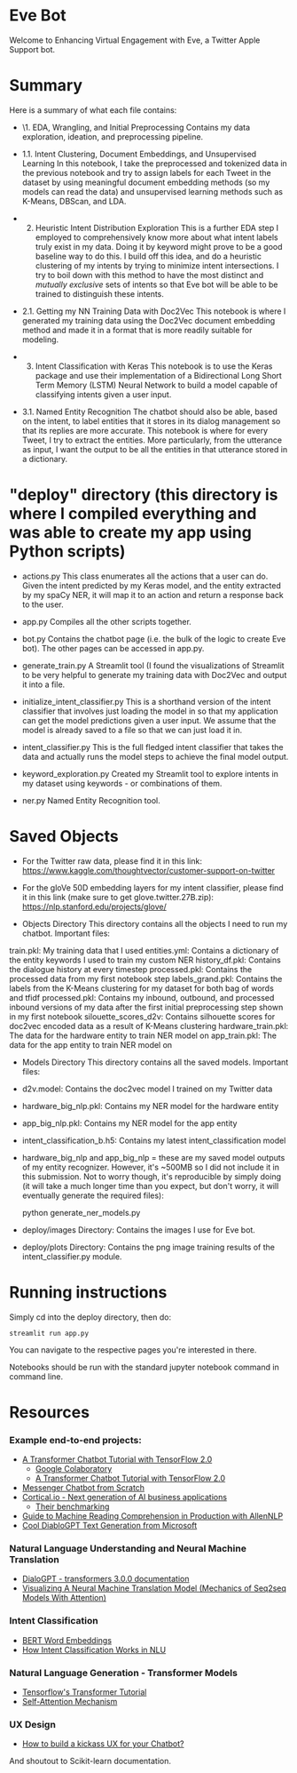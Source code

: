 # Eve Bot
Welcome to Enhancing Virtual Engagement with Eve, a Twitter Apple Support bot. 

# Summary

Here is a summary of what each file contains:

* \1. EDA, Wrangling, and Initial Preprocessing
Contains my data exploration, ideation, and preprocessing pipeline.

* 1.1. Intent Clustering, Document Embeddings, and Unsupervised Learning
In this notebook, I take the preprocessed and tokenized data in the previous notebook and try to assign labels for each Tweet in the dataset by using meaningful document embedding methods (so my models can read the data) and unsupervised learning methods such as K-Means, DBScan, and LDA.

* 2. Heuristic Intent Distribution Exploration
This is a further EDA step I employed to comprehensively know more about what intent labels truly exist in my data. Doing it by keyword might prove to be a good baseline way to do this. I build off this idea, and do a heuristic clustering of my intents by trying to minimize intent intersections. I try to boil down with this method to have the most distinct and _mutually exclusive_ sets of intents so that Eve bot will be able to be trained to distinguish these intents.

* 2.1. Getting my NN Training Data with Doc2Vec
This notebook is where I generated my training data using the Doc2Vec document embedding method and made it in a format that is more readily suitable for modeling.

* 3. Intent Classification with Keras
This notebook is to use the Keras package and use their implementation of a Bidirectional Long Short Term Memory (LSTM) Neural Network to build a model capable of classifying intents given a user input.

* 3.1. Named Entity Recognition
The chatbot should also be able, based on the intent, to label entities that it stores in its dialog management so that its replies are more accurate. This notebook is where for every Tweet, I try to extract the entities. More particularly, from the utterance as input, I want the output to be all the entities in that utterance stored in a dictionary.

# "deploy" directory (this directory is where I compiled everything and was able to create my app using Python scripts)

* actions.py
This class enumerates all the actions that a user can do. Given the intent predicted by my Keras model, and the entity extracted by my spaCy NER, it will map it to an action and return a response back to the user.

* app.py
Compiles all the other scripts together.

* bot.py
Contains the chatbot page (i.e. the bulk of the logic to create Eve bot). The other pages can be accessed in app.py.

* generate_train.py
A Streamlit tool (I found the visualizations of Streamlit to be very helpful to generate my training data with Doc2Vec and output it into a file.

* initialize_intent_classifier.py
This is a shorthand version of the intent classifier that involves just loading the model in so that my application can get the model predictions given a user input. We assume that the model is already saved to a file so that we can just load it in.

* intent_classifier.py
This is the full fledged intent classifier that takes the data and actually runs the model steps to achieve the final model output.

* keyword_exploration.py
Created my Streamlit tool to explore intents in my dataset using keywords - or combinations of them.

* ner.py
Named Entity Recognition tool.

# Saved Objects

* For the Twitter raw data, please find it in this link:
https://www.kaggle.com/thoughtvector/customer-support-on-twitter

* For the gloVe 50D embedding layers for my intent classifier, please find it in this link (make sure to get glove.twitter.27B.zip):
https://nlp.stanford.edu/projects/glove/

* Objects Directory
This directory contains all the objects I need to run my chatbot. Important files:

train.pkl: My training data that I used
entities.yml: Contains a dictionary of the entity keywords I used to train my custom NER
history_df.pkl: Contains the dialogue history at every timestep
processed.pkl: Contains the processed data from my first notebook step
labels_grand.pkl: Contains the labels from the K-Means clustering for my dataset for both bag of words and tfidf
processed.pkl: Contains my inbound, outbound, and processed inbound versions of my data after the first initial preprocessing step shown in my first notebook
silouette_scores_d2v: Contains silhouette scores for doc2vec encoded data as a result of K-Means clustering
hardware_train.pkl: The data for the hardware entity to train NER model on
app_train.pkl: The data for the app entity to train NER model on

* Models Directory
This directory contains all the saved models. Important files:

* d2v.model: Contains the doc2vec model I trained on my Twitter data
* hardware_big_nlp.pkl: Contains my NER model for the hardware entity
* app_big_nlp.pkl: Contains my NER model for the app entity
* intent_classification_b.h5: Contains my latest intent_classification model
* hardware_big_nlp and app_big_nlp = these are my saved model outputs of my entity recognizer. However, it's ~500MB so I did not include it in this submission. Not to worry though, it's reproducible by simply doing (it will take a much longer time than you expect, but don't worry, it will eventually generate the required files):

	python generate_ner_models.py

* deploy/images Directory:
Contains the images I use for Eve bot.

* deploy/plots Directory:
Contains the png image training results of the intent_classifier.py module.


# Running instructions

Simply cd into the deploy directory, then do:

	streamlit run app.py

You can navigate to the respective pages you're interested in there.

Notebooks should be run with the standard jupyter notebook command in command line.

# Resources
### Example end-to-end projects:
* [A Transformer Chatbot Tutorial with TensorFlow 2.0](https://medium.com/tensorflow/a-transformer-chatbot-tutorial-with-tensorflow-2-0-88bf59e66fe2)
  * [Google Colaboratory](https://colab.research.google.com/github/tensorflow/examples/blob/master/community/en/transformer_chatbot.ipynb#scrollTo=dYRx7YzCW4bu)
  * [A Transformer Chatbot Tutorial with TensorFlow 2.0](https://blog.tensorflow.org/2019/05/transformer-chatbot-tutorial-with-tensorflow-2.html)
* [Messenger Chatbot from Scratch](https://github.com/daoudclarke/chatbot-from-scratch)
* [Cortical.io - Next generation of AI business applications](https://www.cortical.io)
  * [Their benchmarking](https://www.cortical.io/solutions/message-intelligence/message-intelligence-benchmarking/)
* [Guide to Machine Reading Comprehension in Production with AllenNLP](https://towardsdatascience.com/a-guide-to-machine-reading-comprehension-in-production-with-allennlp-c545867bfeb1)
* [Cool DiabloGPT Text Generation from Microsoft](https://huggingface.co/microsoft/DialoGPT-medium?text=Omg+you+are+the+worst+player)

### Natural Language Understanding and Neural Machine Translation
* [DialoGPT - transformers 3.0.0 documentation](https://huggingface.co/transformers/model_doc/dialogpt.html)
* [Visualizing A Neural Machine Translation Model (Mechanics of Seq2seq Models With Attention)](https://jalammar.github.io/visualizing-neural-machine-translation-mechanics-of-seq2seq-models-with-attention/)

### Intent Classification
* [BERT Word Embeddings](https://towardsdatascience.com/nlp-extract-contextualized-word-embeddings-from-bert-keras-tf-67ef29f60a7b)
* [How Intent Classification Works in NLU](https://botfront.io/blog/how-intent-classification-works-in-nlu)

### Natural Language Generation - Transformer Models
* [Tensorflow's Transformer Tutorial](https://www.tensorflow.org/tutorials/text/transformer)
* [Self-Attention Mechanism](https://medium.com/@Alibaba_Cloud/self-attention-mechanisms-in-natural-language-processing-9f28315ff905)

### UX Design
* [How to build a kickass UX for your Chatbot?](https://blog.chatteron.io/how-to-build-a-kick-ass-ux-for-your-chat-bot-f01b46c551db#.ooj0vyif5)

And shoutout to Scikit-learn documentation.
